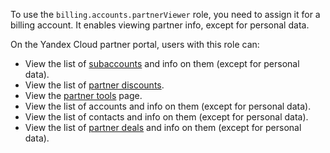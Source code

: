 To use the `billing.accounts.partnerViewer` role, you need to assign it for a billing account. It enables viewing partner info, except for personal data.

On the Yandex Cloud partner portal, users with this role can:
* View the list of [subaccounts](../../../partner/terms.md#sub-account) and info on them (except for personal data).
* View the list of [partner discounts](../../../partner/portal.md#premium).
* View the [partner tools](../../../partner/program/var-tools.md) page.
* View the list of accounts and info on them (except for personal data).
* View the list of contacts and info on them (except for personal data).
* View the list of [partner deals](../../../partner/terms.md#deal-reg) and info on them (except for personal data).